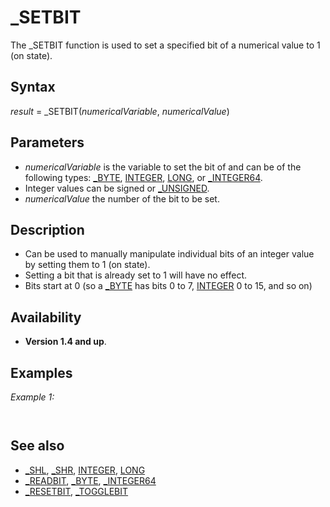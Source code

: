 # _SETBIT

The _SETBIT function is used to set a specified bit of a numerical value to 1 (on state).

  

## Syntax

*result* = _SETBIT(*numericalVariable*, *numericalValue*)
  

## Parameters

* *numericalVariable* is the variable to set the bit of and can be of the following types: [_BYTE](_BYTE.md), [INTEGER](INTEGER.md), [LONG](LONG.md), or [_INTEGER64](_INTEGER64.md).
* Integer values can be signed or [_UNSIGNED](_UNSIGNED.md).
* *numericalValue* the number of the bit to be set.

  

## Description

* Can be used to manually manipulate individual bits of an integer value by setting them to 1 (on state).
* Setting a bit that is already set to 1 will have no effect.
* Bits start at 0 (so a [_BYTE](_BYTE.md) has bits 0 to 7, [INTEGER](INTEGER.md) 0 to 15, and so on)

  

## Availability

* **Version 1.4 and up**.

  

## Examples

*Example 1:*

``` A~%% = 0 '[_UNSIGNED](_UNSIGNED.md) [_BYTE](_BYTE.md) [PRINT](PRINT.md) A~%% A~%% = _SETBIT(A~%%,6) 'set the seventh bit of A~%% [PRINT](PRINT.md) A~%%  
```

```  0  64  
```

  

## See also

* [_SHL](_SHL.md), [_SHR](_SHR.md), [INTEGER](INTEGER.md), [LONG](LONG.md)
* [_READBIT](_READBIT.md), [_BYTE](_BYTE.md), [_INTEGER64](_INTEGER64.md)
* [_RESETBIT](_RESETBIT.md), [_TOGGLEBIT](_TOGGLEBIT.md)

  
